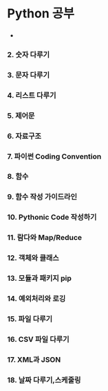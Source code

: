 # Python 공부

- <h5 align="left" 1. 파이썬 개요 및 설치 </h3>
### 2. 숫자 다루기 
### 3. 문자 다루기 
### 4. 리스트 다루기 
### 5. 제어문 
### 6. 자료구조 
### 7. 파이썬 Coding Convention 
### 8. 함수 
### 9. 함수 작성 가이드라인 
### 10. Pythonic Code 작성하기 
### 11. 람다와 Map/Reduce 
### 12. 객체와 클래스 
### 13. 모듈과 패키지 pip 
### 14. 예외처리와 로깅 
### 15. 파일 다루기 
### 16. CSV 파일 다루기 
### 17. XML과 JSON 
### 18. 날짜 다루기,스케줄링 
